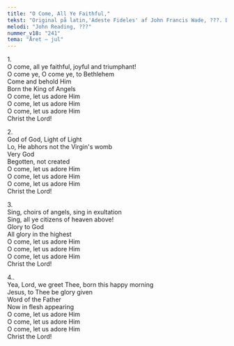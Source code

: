 ```yaml
---
title: "O Come, All Ye Faithful,"
tekst: "Original på latin,'Adeste Fideles' af John Francis Wade, ???. Dansk tekst af Jørgen Christensen, ???"
melodi: "John Reading, ???"
nummer_v18: "241"
tema: "Året – jul"
---
```

1\.\
O come, all ye faithful, joyful and triumphant!\
O come ye, O come ye, to Bethlehem\
Come and behold Him\
Born the King of Angels\
O come, let us adore Him\
O come, let us adore Him\
O come, let us adore Him\
Christ the Lord!

2\.\
God of God, Light of Light\
Lo, He abhors not the Virgin's womb\
Very God\
Begotten, not created\
O come, let us adore Him\
O come, let us adore Him\
O come, let us adore Him\
Christ the Lord!

3\.\
Sing, choirs of angels, sing in exultation\
Sing, all ye citizens of heaven above!\
Glory to God\
All glory in the highest\
O come, let us adore Him\
O come, let us adore Him\
O come, let us adore Him\
Christ the Lord!

4.\.\
Yea, Lord, we greet Thee, born this happy morning\
Jesus, to Thee be glory given\
Word of the Father\
Now in flesh appearing\
O come, let us adore Him\
O come, let us adore Him\
O come, let us adore Him\
Christ the Lord!